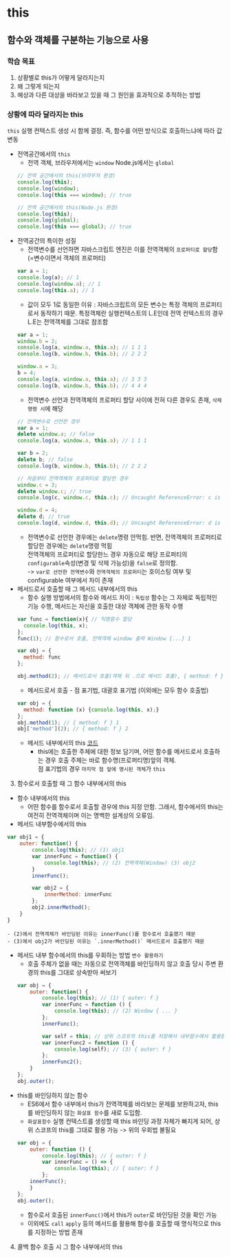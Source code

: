 # this

## 함수와 객체를 구분하는 기능으로 사용

### 학습 목표

1. 상황별로 this가 어떻게 달라지는지
2. 왜 그렇게 되는지
3. 예상과 다른 대상을 바라보고 있을 때 그 원인을 효과적으로 추적하는 방법

### 상황에 따라 달라지는 this

`this` 실행 컨텍스트 생성 시 함께 결정. 즉, 함수를 어떤 방식으로 호출하느냐에 따라 값 변동

- 전역공간에서의 `this`
    - 전역 객체, 브라우저에서는 `window` Node.js에서는 `global`
  ```javascript
  // 전역 공간에서의 this(브라우저 환경)
  console.log(this);
  console.log(window);
  console.log(this === window); // true
  
  // 전역 공간에서의 this(Node.js 환경)
  console.log(this);
  console.log(global);
  console.log(this === global); // true
  ```
- 전역공간의 특이한 성질
    - 전역변수를 선언하면 자바스크립트 엔진은 이를 전역객체의 `프로퍼티로 할당`함 (=변수이면서 객체의 프로퍼티)
  ```javascript
  var a = 1;
  console.log(a); // 1
  console.log(window.a); // 1
  console.log(this.a); // 1
  ```
    - 값이 모두 1로 동일한 이유 : 자바스크립트의 모든 변수는 특정 객체의 프로퍼티로서 동작하기 때문. 특정객체란 실행컨텍스트의 L.E인데 전역 컨텍스트의 경우 L.E는 전역객체를 그대로 참조함
  ```javascript
  var a = 1;
  window.b = 2;
  console.log(a, window.a, this.a); // 1 1 1
  console.log(b, window.b, this.b); // 2 2 2
  
  window.a = 3;
  b = 4;
  console.log(a, window.a, this.a); // 3 3 3
  console.log(b, window.b, this.b); // 4 4 4
  ```
    - 전역변수 선언과 전역객체의 프로퍼티 할당 사이에 전혀 다른 경우도 존재, `삭제 명령 시`에 해당
  ```javascript
  // 전역변수로 선언한 경우
  var a = 1;
  delete window.a; // false
  console.log(a, window.a, this.a); // 1 1 1
  
  var b = 2;
  delete b; // false
  console.log(b, window.b, this.b); // 2 2 2
  
  // 처음부터 전역객체의 프로퍼티로 할당한 경우
  window.c = 3;
  delete window.c; // true
  console.log(c, window.c, this.c); // Uncaught ReferenceError: c is not defined
  
  window.d = 4;
  delete d; // true
  console.log(d, window.d, this.d); // Uncaught ReferenceError: d is not defined
  ```
    - 전역변수로 선언한 경우에는 `delete`명령 안먹힘. 반면, 전역객체의 프로퍼티로 할당한 경우에는 `delete`명령 먹힘\
      전역객체의 프로퍼티로 할당한느 경우 자동으로 해당 프로퍼티의 `configurable`속성(변경 및 삭제 가능성)을 `false`로 정의함.\
      -> `var로 선언한 전역변수`와 `전역객체의 프로퍼티`는 호이스팅 여부 및 configurable 여부에서 차이 존재
- 메서드로서 호출할 때 그 메서드 내부에서의 this
    - 함수 실행 방법에서의 함수와 메서드 차이 : `독립성` 함수는 그 자체로 독립적인 기능 수행, 메서드는 자신을 호출한 대상 객체에 관한 동작 수행
  ```javascript
  var func = function(x){ // 익명함수 할당
    console.log(this, x);
  };
  func(1); // 함수로서 호출, 전역객체 window 출력 Window {...} 1 
  
  var obj = {
    method: func
  };
  
  obj.method(2); // 메서드로서 호출(객체 뒤 .으로 메서드 호출), { method: f } 2
  ```
  - 메서드로서 호출 - 점 표기법, 대괄호 표기법 (이외에는 모두 함수 호출법)
  ```javascript
  var obj = {
    method: function (x) {console.log(this, x);}
  };
  obj.method(1); // { method: f } 1
  obj['method'](2); // { method: f } 2
  ```
  - 메서드 내부에서의 this [코드]()
    - this에는 호출한 주체에 대한 정보 담기며, 어떤 함수를 메서드로서 호출하는 경우 호출 주체는 바로 함수명(프로퍼티명)앞의 객체.\
      점 표기법의 경우 `마지막 점 앞에 명시된 객체`가 `this`
3. 함수로서 호출할 때 그 함수 내부에서의 this
- 함수 내부에서의 this
    - 어떤 함수를 함수로서 호출할 경우에 this 지정 안함. 그래서, 함수에서의 this는 여전히 전역객체이며 이는 명백한 설계상의 오류임.
- 메서드 내부함수에서의 this
```javascript
var obj1 = {
    outer: function() {
        console.log(this); // (1) obj1
        var innerFunc = function() {
            console.log(this); // (2) 전역객체(Window) (3) obj2
        }
        innerFunc();

        var obj2 = {
            innerMethod: innerFunc
        };
        obj2.innerMethod();
    }
}
```
    - (2)에서 전역객체가 바인딩된 이유는 innerFunc()를 함수로서 호출했기 때문
    - (3)에서 obj2가 바인딩된 이유는 `.innerMethod()` 메서드로서 호출했기 때문
- 메서드 내부 함수에서의 this를 우회하는 방법 `변수 활용하기`
    - 호출 주체가 없을 때는 자동으로 전역객체를 바인딩하지 않고 호출 당시 주변 환경의 this를 그대로 상속받아 써보기
    ```javascript
    var obj = {
        outer: function() {
            console.log(this); // (1) { outer: f }
            var innerFunc = function () {
                console.log(this); // (2) Window { ... }
            };
            innerFunc();

            var self = this; // 상위 스코프의 this를 저장해서 내부함수에서 활용함
            var innerFunc2 = function () {
                console.log(self); // (3) { outer: f }
            };
            innerFunc2();
        }
    };
    obj.outer();
    ```
- this를 바인딩하지 않는 함수
    - ES6에서 함수 내부에서 this가 전역객체를 바라보는 문제를 보완하고자, this를 바인딩하지 않는 `화살표 함수`를 새로 도입함.
    - `화살표함수` 실행 컨텍스트를 생성할 때 this 바인딩 과정 자체가 빠지게 되어, 상위 스코프의 this를 그대로 활용 가능 -> 위의 우회법 불필요
    ```javascript
    var obj = {
        outer: function () {
            console.log(this); // { outer: f }
            var innerFunc = () => {
                console.log(this); // { outer: f }
            };
        innerFunc();
        }
    };
    obj.outer();
    ```
    - 함수로서 호출된 `innerFunc()`에서 this가 `outer`로 바인딩된 것을 확인 가능
    - 이외에도 `call` `apply` 등의 메서드를 활용해 함수를 호출할 때 명식적으로 this를 지정하는 방법 존재
4. 콜백 함수 호출 시 그 함수 내부에서의 this